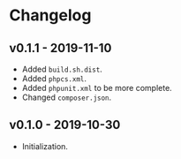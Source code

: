 # Changelog

## v0.1.1 - 2019-11-10

- Added `build.sh.dist`.
- Added `phpcs.xml`.
- Added `phpunit.xml` to be more complete.
- Changed `composer.json`.

## v0.1.0 - 2019-10-30

- Initialization.
